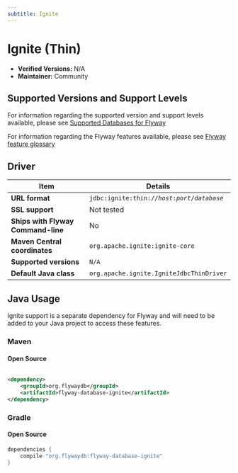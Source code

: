 ```yaml
---
subtitle: Ignite
---
```

# Ignite (Thin)
- **Verified Versions:** N/A
- **Maintainer:** Community

## Supported Versions and Support Levels
For information regarding the supported version and support levels available,
please see [Supported Databases for Flyway](https://documentation.red-gate.com/flyway/learn-more-about-flyway/system-requirements/supported-databases-for-flyway)

For information regarding the Flyway features available, please see [Flyway feature glossary](https://documentation.red-gate.com/flyway/learn-more-about-flyway/feature-glossary)

## Driver

| Item                               | Details                                                                 |
|------------------------------------|-------------------------------------------------------------------------|
| **URL format**                     | <code>jdbc:ignite:thin://<i>host</i>:<i>port</i>/<i>database</i></code> |
| **SSL support**                    | Not tested                                                              |
| **Ships with Flyway Command-line** | No                                                                      |
| **Maven Central coordinates**      | `org.apache.ignite:ignite-core`                                         |
| **Supported versions**             | `N/A`                                                                   |
| **Default Java class**             | `org.apache.ignite.IgniteJdbcThinDriver`                                |


## Java Usage

Ignite support is a separate dependency for Flyway and will need to be added to your Java project to access these features.

### Maven

#### Open Source

```xml

<dependency>
    <groupId>org.flywaydb</groupId>
    <artifactId>flyway-database-ignite</artifactId>
</dependency>
```

### Gradle

#### Open Source

```groovy
dependencies {
    compile "org.flywaydb:flyway-database-ignite"
}
```